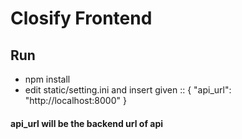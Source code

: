 # Closify Frontend  
## Run
* npm install  
* edit static/setting.ini  and insert given ::
 {     "api_url": "http://localhost:8000"  }
  
 #### api_url will be the backend url of api
